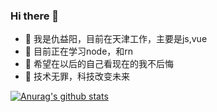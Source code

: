 ### Hi there 👋

- 🔭 我是仇益阳，目前在天津工作，主要是js,vue
- 🌱 目前正在学习node，和rn
- 👯 希望在以后的自己看现在的我不后悔
- 🤔 技术无罪，科技改变未来

[![Anurag's github stats](https://github-readme-stats.vercel.app/api?username=Augly)](https://github.com/anuraghazra/github-readme-stats)
